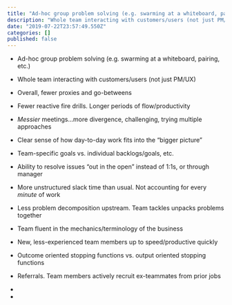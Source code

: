 ```yaml
---
title: "Ad-hoc group problem solving (e.g. swarming at a whiteboard, pairing, etc.)"
description: "Whole team interacting with customers/users (not just PM/UX)"
date: "2019-07-22T23:57:49.550Z"
categories: []
published: false
---
```


  

-   Ad-hoc group problem solving (e.g. swarming at a whiteboard, pairing, etc.)
-   Whole team interacting with customers/users (not just PM/UX)
-   Overall, fewer proxies and go-betweens 
-   Fewer reactive fire drills. Longer periods of flow/productivity
-   _Messier_ meetings…more divergence, challenging, trying multiple approaches
-   Clear sense of how day-to-day work fits into the “bigger picture”
-   Team-specific goals vs. individual backlogs/goals, etc. 
-   Ability to resolve issues “out in the open” instead of 1:1s, or through manager
-   More unstructured slack time than usual. Not accounting for every _minute_ of work
-   Less problem decomposition upstream. Team tackles unpacks problems together
-   Team fluent in the mechanics/terminology of the business
-   New, less-experienced team members up to speed/productive quickly
-   Outcome oriented stopping functions vs. output oriented stopping functions
-   Referrals. Team members actively recruit ex-teammates from prior jobs
-     
    
-
